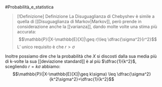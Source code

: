 #Probabilità_e_statistica 
>[!Definizione]  Definizione
>La Disuguaglianza di Chebyshev è simile a quella di [[Disuguaglianza di Markov|Markov]], però prende in considerazione anche la [[varianza]], dando molte volte una stima più accurata:
>$$\mathbb{P}(|X-\mathbb{E}[X]|\geq r)\leq \dfrac{\sigma^2}{r^2}$$
>L’ unico requisito è che $r>\sigma$

Inoltre possiamo dire che la probabilità che $X$ si discosti dalla sua media più di k-volte la sua [[deviazione standard]] è al più $\dfrac{1}{k^2}$, scegliendo $r=k\sigma$ abbiamo:
$$\mathbb{P}(|X-\mathbb{E}[X]|\geq k\sigma) \leq \dfrac{\sigma^2}{k^2\sigma^2}=\dfrac{1}{k^2}$$